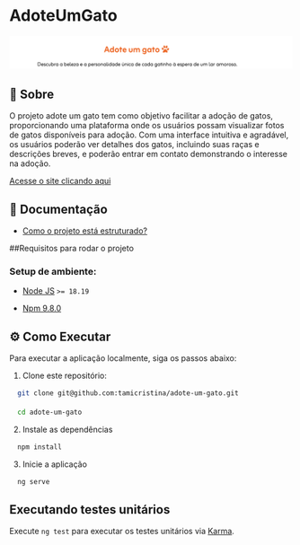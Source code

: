 # AdoteUmGato

![Adote um gato](./src/assets/images/logo.png)

## 📖 Sobre

O projeto adote um gato tem como objetivo facilitar a adoção de gatos, proporcionando uma plataforma onde os usuários possam visualizar fotos de gatos disponíveis para adoção. Com uma interface intuitiva e agradável, os usuários poderão ver detalhes dos gatos, incluindo suas raças e descrições breves, e poderão entrar em contato demonstrando o interesse na adoção.

[Acesse o site clicando aqui](https://adote-um-gato.netlify.app/)

## 📝 Documentação

- [Como o projeto está estruturado?](./STRUCTURE.md)

##Requisitos para rodar o projeto

### Setup de ambiente:

- [Node JS](https://nodejs.org/pt) `>= 18.19`

- [Npm 9.8.0](https://docs.npmjs.com/)

## ⚙️ Como Executar

Para executar a aplicação localmente, siga os passos abaixo:

1. Clone este repositório:

```bash
  git clone git@github.com:tamicristina/adote-um-gato.git

  cd adote-um-gato

```

2. Instale as dependências

```bash
  npm install
```

3. Inicie a aplicação

```bash
  ng serve
```

## Executando testes unitários

Execute `ng test` para executar os testes unitários via [Karma](https://karma-runner.github.io).
